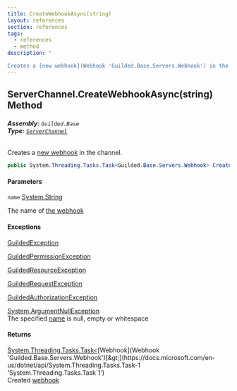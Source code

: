 ```yaml
---
title: CreateWebhookAsync(string)
layout: references
section: references
tags:
  - references
  - method
description: "

Creates a [new webhook](Webhook 'Guilded.Base.Servers.Webhook') in the channel."
---
```


## ServerChannel.CreateWebhookAsync(string) Method
###### **Assembly:** `Guilded.Base`<br/>**Type:** [`ServerChannel`](ServerChannel 'Guilded.Base.Servers.ServerChannel')

Creates a [new webhook](Webhook 'Guilded.Base.Servers.Webhook') in the channel.

```csharp
public System.Threading.Tasks.Task<Guilded.Base.Servers.Webhook> CreateWebhookAsync(string name);
```
#### Parameters

<a name='Guilded.Base.Servers.ServerChannel.CreateWebhookAsync(string).name'></a>

`name` [System.String](https://docs.microsoft.com/en-us/dotnet/api/System.String 'System.String')

The name of [the webhook](Webhook 'Guilded.Base.Servers.Webhook')

#### Exceptions

[GuildedException](GuildedException 'Guilded.Base.GuildedException')

[GuildedPermissionException](GuildedPermissionException 'Guilded.Base.GuildedPermissionException')

[GuildedResourceException](GuildedResourceException 'Guilded.Base.GuildedResourceException')

[GuildedRequestException](GuildedRequestException 'Guilded.Base.GuildedRequestException')

[GuildedAuthorizationException](GuildedAuthorizationException 'Guilded.Base.GuildedAuthorizationException')

[System.ArgumentNullException](https://docs.microsoft.com/en-us/dotnet/api/System.ArgumentNullException 'System.ArgumentNullException')  
The specified [name](ServerChannel.CreateWebhookAsync(string)#Guilded.Base.Servers.ServerChannel.CreateWebhookAsync(string).name 'Guilded.Base.Servers.ServerChannel.CreateWebhookAsync(string).name') is null, empty or whitespace

#### Returns
[System.Threading.Tasks.Task&lt;](https://docs.microsoft.com/en-us/dotnet/api/System.Threading.Tasks.Task-1 'System.Threading.Tasks.Task`1')[Webhook](Webhook 'Guilded.Base.Servers.Webhook')[&gt;](https://docs.microsoft.com/en-us/dotnet/api/System.Threading.Tasks.Task-1 'System.Threading.Tasks.Task`1')  
Created [webhook](Webhook 'Guilded.Base.Servers.Webhook')
